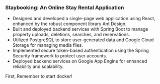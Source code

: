 ### **Staybooking: An Online Stay Rental Application**
- Designed and developed a single-page web application using React, enhanced by the robust component library Ant Design.
- Built and deployed backend services with Spring Boot to manage property uploads, deletions, searches, and reservations.
- Utilized PostgreSQL to store user-generated data and Google Cloud Storage for managing media files.
- Implemented secure token-based authentication using the Spring Security framework to protect user accounts.
- Deployed backend services on Google App Engine for enhanced reliability and scalability.


First, Remember to start docker!
